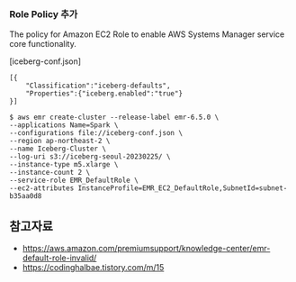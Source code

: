 ### Role Policy 추가 ###

The policy for Amazon EC2 Role to enable AWS Systems Manager service core functionality.




[iceberg-conf.json]
```
[{
    "Classification":"iceberg-defaults",
    "Properties":{"iceberg.enabled":"true"}
}]
```

```
$ aws emr create-cluster --release-label emr-6.5.0 \
--applications Name=Spark \
--configurations file://iceberg-conf.json \
--region ap-northeast-2 \
--name Iceberg-Cluster \
--log-uri s3://iceberg-seoul-20230225/ \
--instance-type m5.xlarge \
--instance-count 2 \
--service-role EMR_DefaultRole \
--ec2-attributes InstanceProfile=EMR_EC2_DefaultRole,SubnetId=subnet-b35aa0d8
```



## 참고자료 ##

* https://aws.amazon.com/premiumsupport/knowledge-center/emr-default-role-invalid/
* https://codinghalbae.tistory.com/m/15
